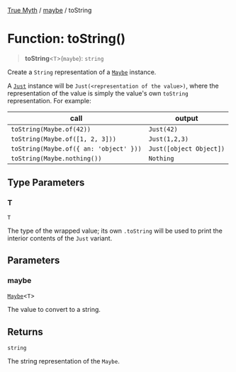 [True Myth](../../index.md) / [maybe](../index.md) / toString

# Function: toString()

> **toString**\<`T`\>(`maybe`): `string`

Create a `String` representation of a [`Maybe`](../classes/Maybe.md) instance.

A [`Just`](../interfaces/Just.md) instance will be `Just(<representation of the value>)`,
where the representation of the value is simply the value's own `toString`
representation. For example:

| call                                   | output                  |
|----------------------------------------|-------------------------|
| `toString(Maybe.of(42))`               | `Just(42)`              |
| `toString(Maybe.of([1, 2, 3]))`        | `Just(1,2,3)`           |
| `toString(Maybe.of({ an: 'object' }))` | `Just([object Object])` |
| `toString(Maybe.nothing())`            | `Nothing`               |

## Type Parameters

### T

`T`

The type of the wrapped value; its own `.toString` will be used
             to print the interior contents of the `Just` variant.

## Parameters

### maybe

[`Maybe`](../classes/Maybe.md)\<`T`\>

The value to convert to a string.

## Returns

`string`

The string representation of the `Maybe`.
